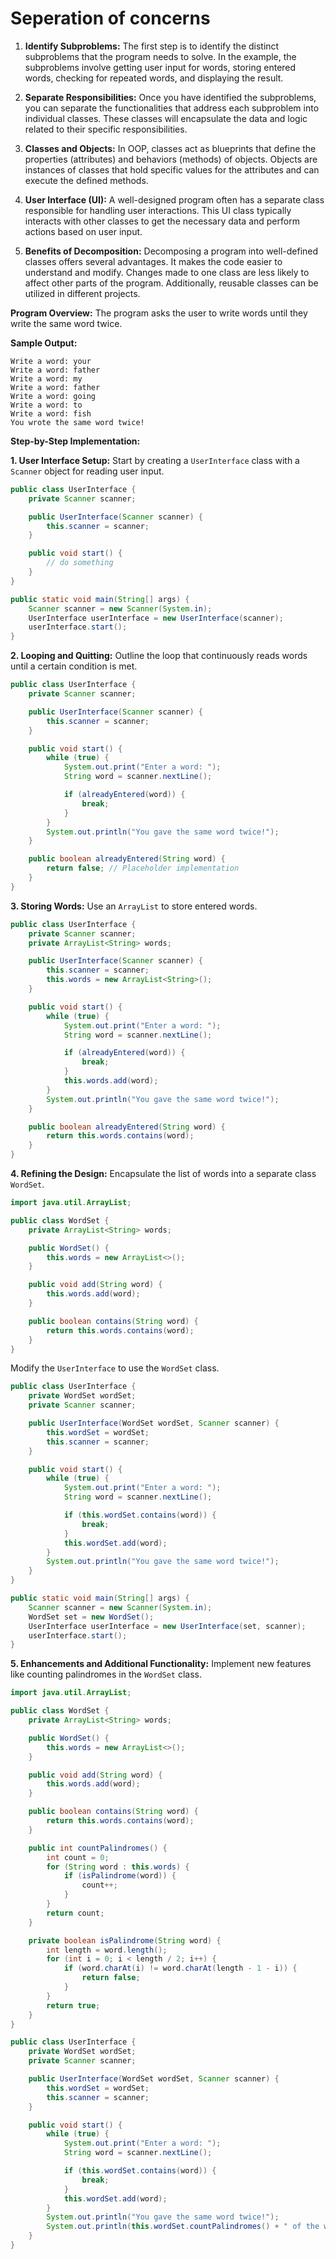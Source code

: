 # Seperation of concerns 

1. **Identify Subproblems:** The first step is to identify the distinct subproblems that the program needs to solve. In the example, the subproblems involve getting user input for words, storing entered words, checking for repeated words, and displaying the result.

2. **Separate Responsibilities:** Once you have identified the subproblems, you can separate the functionalities that address each subproblem into individual classes. These classes will encapsulate the data and logic related to their specific responsibilities.

3. **Classes and Objects:** In OOP, classes act as blueprints that define the properties (attributes) and behaviors (methods) of objects. Objects are instances of classes that hold specific values for the attributes and can execute the defined methods.

4. **User Interface (UI):** A well-designed program often has a separate class responsible for handling user interactions. This UI class typically interacts with other classes to get the necessary data and perform actions based on user input.

5. **Benefits of Decomposition:** Decomposing a program into well-defined classes offers several advantages. It makes the code easier to understand and modify. Changes made to one class are less likely to affect other parts of the program. Additionally, reusable classes can be utilized in different projects.



**Program Overview:**
The program asks the user to write words until they write the same word twice.

**Sample Output:**
```
Write a word: your
Write a word: father
Write a word: my
Write a word: father
Write a word: going
Write a word: to 
Write a word: fish 
You wrote the same word twice!
```

**Step-by-Step Implementation:**

**1. User Interface Setup:**
Start by creating a `UserInterface` class with a `Scanner` object for reading user input.

```java
public class UserInterface {
    private Scanner scanner;

    public UserInterface(Scanner scanner) {
        this.scanner = scanner;
    }

    public void start() {
        // do something
    }
}

public static void main(String[] args) {
    Scanner scanner = new Scanner(System.in);
    UserInterface userInterface = new UserInterface(scanner);
    userInterface.start();
}
```

**2. Looping and Quitting:**
Outline the loop that continuously reads words until a certain condition is met.

```java
public class UserInterface {
    private Scanner scanner;

    public UserInterface(Scanner scanner) {
        this.scanner = scanner;
    }

    public void start() {
        while (true) {
            System.out.print("Enter a word: ");
            String word = scanner.nextLine();

            if (alreadyEntered(word)) {
                break;
            }
        }
        System.out.println("You gave the same word twice!");
    }

    public boolean alreadyEntered(String word) {
        return false; // Placeholder implementation
    }
}
```

**3. Storing Words:**
Use an `ArrayList` to store entered words.

```java
public class UserInterface {
    private Scanner scanner;
    private ArrayList<String> words;

    public UserInterface(Scanner scanner) {
        this.scanner = scanner;
        this.words = new ArrayList<String>();
    }

    public void start() {
        while (true) {
            System.out.print("Enter a word: ");
            String word = scanner.nextLine();

            if (alreadyEntered(word)) {
                break;
            }
            this.words.add(word);
        }
        System.out.println("You gave the same word twice!");
    }

    public boolean alreadyEntered(String word) {
        return this.words.contains(word);
    }
}
```

**4. Refining the Design:**
Encapsulate the list of words into a separate class `WordSet`.

```java
import java.util.ArrayList;

public class WordSet {
    private ArrayList<String> words;

    public WordSet() {
        this.words = new ArrayList<>();
    }

    public void add(String word) {
        this.words.add(word);
    }

    public boolean contains(String word) {
        return this.words.contains(word);
    }
}
```

Modify the `UserInterface` to use the `WordSet` class.

```java
public class UserInterface {
    private WordSet wordSet;
    private Scanner scanner;

    public UserInterface(WordSet wordSet, Scanner scanner) {
        this.wordSet = wordSet;
        this.scanner = scanner;
    }

    public void start() {
        while (true) {
            System.out.print("Enter a word: ");
            String word = scanner.nextLine();

            if (this.wordSet.contains(word)) {
                break;
            }
            this.wordSet.add(word);
        }
        System.out.println("You gave the same word twice!");
    }
}

public static void main(String[] args) {
    Scanner scanner = new Scanner(System.in);
    WordSet set = new WordSet();
    UserInterface userInterface = new UserInterface(set, scanner);
    userInterface.start();
}
```

**5. Enhancements and Additional Functionality:**
Implement new features like counting palindromes in the `WordSet` class.

```java
import java.util.ArrayList;

public class WordSet {
    private ArrayList<String> words;

    public WordSet() {
        this.words = new ArrayList<>();
    }

    public void add(String word) {
        this.words.add(word);
    }

    public boolean contains(String word) {
        return this.words.contains(word);
    }

    public int countPalindromes() {
        int count = 0;
        for (String word : this.words) {
            if (isPalindrome(word)) {
                count++;
            }
        }
        return count;
    }

    private boolean isPalindrome(String word) {
        int length = word.length();
        for (int i = 0; i < length / 2; i++) {
            if (word.charAt(i) != word.charAt(length - 1 - i)) {
                return false;
            }
        }
        return true;
    }
}

public class UserInterface {
    private WordSet wordSet;
    private Scanner scanner;

    public UserInterface(WordSet wordSet, Scanner scanner) {
        this.wordSet = wordSet;
        this.scanner = scanner;
    }

    public void start() {
        while (true) {
            System.out.print("Enter a word: ");
            String word = scanner.nextLine();

            if (this.wordSet.contains(word)) {
                break;
            }
            this.wordSet.add(word);
        }
        System.out.println("You gave the same word twice!");
        System.out.println(this.wordSet.countPalindromes() + " of the words were palindromes.");
    }
}
```

